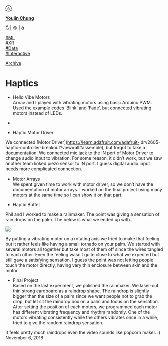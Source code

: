 [ ](https://cargo.site)

[ ︎ ](/Left-Nav)

[ ]()

**[Youjin Chung](Home)**  
  
[︎](https://www.linkedin.com/in/youjin-chung/) | [︎](mailto:yjc433@nyu.edu) | [︎](https://github.com/youjinChung)   
  
[#ML](https://youjin.io/ML)  
[#XR](https://youjin.io/XR)  
[#Data](https://youjin.io/Data)  
[#Interactive](https://youjin.io/Interactive)  
  
[Archive](blog-1)  
  
  
  
**[](Resume)**[](https://www.linkedin.com/in/youjin-chung/)

  

# Haptics

  * Hello Vibe Motors  
Arnav and I played with vibrating motors using basic Arduino PWM. Used the
example codes ‘Blink’ and ‘Fade’, but connected vibrating motors instead of
LEDs.

  * 

  * Haptic Motor Driver  
  
We connected [Motor Driver](https://learn.adafruit.com/adafruit-
drv2605-haptic-controller-breakout?view=all#assemble), but forgot to take a
documentation. We connected mic jack to the IN port of Motor Driver to change
audio input to vibration. For some reason, it didn’t work, but we saw another
team linked piezo sensor to IN port. I guess digital audio input needs more
complicated connection.

  * Motor Arrays  
We spent given time to work with motor driver, so we don’t have the
documentation of motor arrays. I worked on the final project using many motors
at the same time so I can show it on that part.

  * Haptic Buffet  
  
Phil and I worked to make a rainmaker. The point was giving a sensation of
rain drops on the palm. The below is what we ended up with..

![](../images/Haptics/rainmaker.gif)

  
  
By putting a vibrating motor on a rotating axis we tried to make that feeling,
but it rather feels like having a small tornado on your palm. We started with
several motors all together but take most of them off since the wires tangled
to each other. Even the feeling wasn’t quite close to what we expected but
still gave a satisfying sensation. I guess the point was not letting people
touch the motor directly, having very thin enclosure between skin and the
motor.  

  * Final Project  
Based on the last experiment, we polished the rainmaker. We laser-cut thin
strong cardboard as a raindrop shape. The raindrop is slightly bigger than the
size of a palm since we want people not to grab the drop, but let sit the
raindrop box on a palm and focus on the sensation. After setting the position
of each motors, we programmed each motor has different vibrating frequency and
rhythm randomly. One of the motors vibrating consistently while the others
vibrates once in a while, tried to give the random raindrop sensation.

  
It feels pretty much raindrops even the video sounds like popcorn maker. :)  
November 6, 2018

